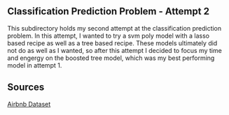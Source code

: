 ## Classification Prediction Problem - Attempt 2

This subdirectory holds my second attempt at the classification prediction problem. In this attempt, I wanted to try a svm poly model with a lasso based recipe as well as a tree based recipe. These models ultimately did not do as well as I wanted, so after this attempt I decided to focus my time and engergy on the boosted tree model, which was my best performing model in attempt 1.

## Sources

[Airbnb Dataset](https://www.kaggle.com/competitions/classification-spring-2024-airbnb-super-host/data)